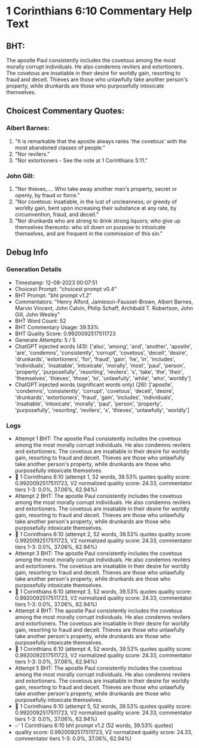 # 1 Corinthians 6:10 Commentary Help Text

## BHT:
The apostle Paul consistently includes the covetous among the most morally corrupt individuals. He also condemns revilers and extortioners. The covetous are insatiable in their desire for worldly gain, resorting to fraud and deceit. Thieves are those who unlawfully take another person's property, while drunkards are those who purposefully intoxicate themselves.

## Choicest Commentary Quotes:
### Albert Barnes:
1. "It is remarkable that the apostle always ranks 'the covetous' with the most abandoned classes of people."
2. "Nor revilers."
3. "Nor extortioners - See the note at 1 Corinthians 5:11."

### John Gill:
1. "Nor thieves,.... Who take away another man's property, secret or openly, by fraud or force." 
2. "Nor covetous: insatiable, in the lust of uncleanness; or greedy of worldly gain, bent upon increasing their substance at any rate, by circumvention, fraud, and deceit." 
3. "Nor drunkards who are strong to drink strong liquors; who give up themselves thereunto: who sit down on purpose to intoxicate themselves, and are frequent in the commission of this sin."


## Debug Info
### Generation Details
- Timestamp: 12-08-2023 00:07:51
- Choicest Prompt: "choicest prompt v0.4"
- BHT Prompt: "bht prompt v1.2"
- Commentators: "Henry Alford, Jamieson-Fausset-Brown, Albert Barnes, Marvin Vincent, John Calvin, Philip Schaff, Archibald T. Robertson, John Gill, John Wesley"
- BHT Word Count: 52
- BHT Commentary Usage: 39.53%
- BHT Quality Score: 0.9920092517511723
- Generate Attempts: 5 / 5
- ChatGPT injected words (43):
	['also', 'among', 'and', 'another', 'apostle', 'are', 'condemns', 'consistently', 'corrupt', 'covetous', 'deceit', 'desire', 'drunkards', 'extortioners', 'for', 'fraud', 'gain', 'he', 'in', 'includes', 'individuals', 'insatiable', 'intoxicate', 'morally', 'most', 'paul', 'person', 'property', 'purposefully', 'resorting', 'revilers', 's', 'take', 'the', 'their', 'themselves', 'thieves', 'those', 'to', 'unlawfully', 'while', 'who', 'worldly']
- ChatGPT injected words (significant words only) (26):
	['apostle', 'condemns', 'consistently', 'corrupt', 'covetous', 'deceit', 'desire', 'drunkards', 'extortioners', 'fraud', 'gain', 'includes', 'individuals', 'insatiable', 'intoxicate', 'morally', 'paul', 'person', 'property', 'purposefully', 'resorting', 'revilers', 's', 'thieves', 'unlawfully', 'worldly']

### Logs
- Attempt 1 BHT: The apostle Paul consistently includes the covetous among the most morally corrupt individuals. He also condemns revilers and extortioners. The covetous are insatiable in their desire for worldly gain, resorting to fraud and deceit. Thieves are those who unlawfully take another person's property, while drunkards are those who purposefully intoxicate themselves.
- 🔄 1 Corinthians 6:10 (attempt 1, 52 words, 39.53% quotes quality score: 0.9920092517511723, V2 normalized quality score: 24.33, commentator tiers 1-3: 0.0%, 37.06%, 62.94%)
- Attempt 2 BHT: The apostle Paul consistently includes the covetous among the most morally corrupt individuals. He also condemns revilers and extortioners. The covetous are insatiable in their desire for worldly gain, resorting to fraud and deceit. Thieves are those who unlawfully take another person's property, while drunkards are those who purposefully intoxicate themselves.
- 🔄 1 Corinthians 6:10 (attempt 2, 52 words, 39.53% quotes quality score: 0.9920092517511723, V2 normalized quality score: 24.33, commentator tiers 1-3: 0.0%, 37.06%, 62.94%)
- Attempt 3 BHT: The apostle Paul consistently includes the covetous among the most morally corrupt individuals. He also condemns revilers and extortioners. The covetous are insatiable in their desire for worldly gain, resorting to fraud and deceit. Thieves are those who unlawfully take another person's property, while drunkards are those who purposefully intoxicate themselves.
- 🔄 1 Corinthians 6:10 (attempt 3, 52 words, 39.53% quotes quality score: 0.9920092517511723, V2 normalized quality score: 24.33, commentator tiers 1-3: 0.0%, 37.06%, 62.94%)
- Attempt 4 BHT: The apostle Paul consistently includes the covetous among the most morally corrupt individuals. He also condemns revilers and extortioners. The covetous are insatiable in their desire for worldly gain, resorting to fraud and deceit. Thieves are those who unlawfully take another person's property, while drunkards are those who purposefully intoxicate themselves.
- 🔄 1 Corinthians 6:10 (attempt 4, 52 words, 39.53% quotes quality score: 0.9920092517511723, V2 normalized quality score: 24.33, commentator tiers 1-3: 0.0%, 37.06%, 62.94%)
- Attempt 5 BHT: The apostle Paul consistently includes the covetous among the most morally corrupt individuals. He also condemns revilers and extortioners. The covetous are insatiable in their desire for worldly gain, resorting to fraud and deceit. Thieves are those who unlawfully take another person's property, while drunkards are those who purposefully intoxicate themselves.
- 🔄 1 Corinthians 6:10 (attempt 5, 52 words, 39.53% quotes quality score: 0.9920092517511723, V2 normalized quality score: 24.33, commentator tiers 1-3: 0.0%, 37.06%, 62.94%)
- ✅ 1 Corinthians 6:10 bht prompt v1.2 (52 words, 39.53% quotes)
- quality score: 0.9920092517511723, V2 normalized quality score: 24.33, commentator tiers 1-3: 0.0%, 37.06%, 62.94%)